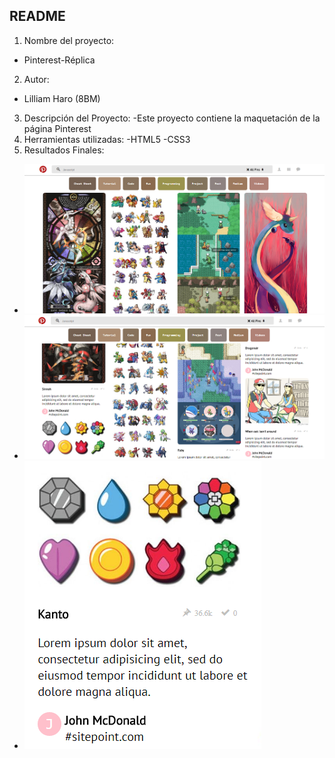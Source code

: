 ## README
1. Nombre del proyecto:
- Pinterest-Réplica
2. Autor:
- Lilliam Haro (8BM)
3. Descripción del Proyecto:
	-Este proyecto contiene la maquetación de la página Pinterest
4. Herramientas utilizadas:
	-HTML5
	-CSS3
5. Resultados Finales:
- ![Recursos](assets/images/pinterest-principal.png)
- ![Recursos](assets/images/pinterest-medio.png)
- ![Recursos](assets/images/pinterest-post.png)
